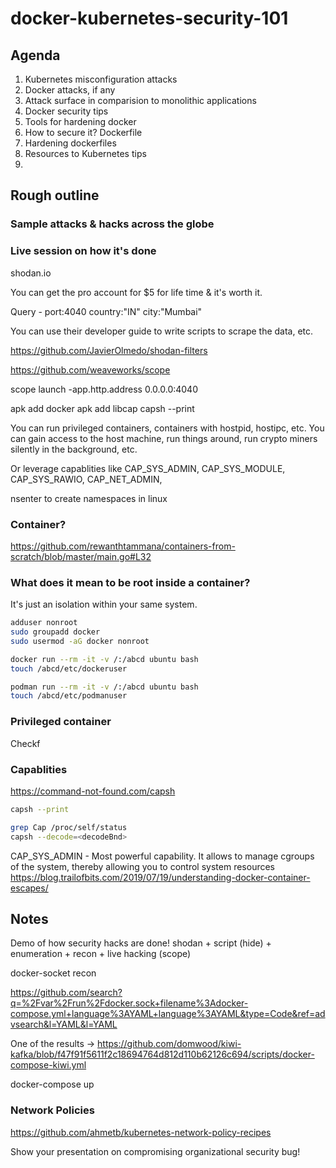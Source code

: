 # docker-kubernetes-security-101

## Agenda

1. Kubernetes misconfiguration attacks
2. Docker attacks, if any
3. Attack surface in comparision to monolithic applications
4. Docker security tips
5. Tools for hardening docker
6. How to secure it? Dockerfile
7. Hardening dockerfiles
8. Resources to Kubernetes tips
9. 

## Rough outline

### Sample attacks & hacks across the globe



### Live session on how it's done

shodan.io

You can get the pro account for $5 for life time & it's worth it.

Query - port:4040 country:"IN" city:"Mumbai"

You can use their developer guide to write scripts to scrape the data, etc.

https://github.com/JavierOlmedo/shodan-filters

https://github.com/weaveworks/scope

scope launch -app.http.address 0.0.0.0:4040

apk add docker
apk add libcap
capsh --print

You can run privileged containers, containers with hostpid, hostipc, etc. You can gain access to the host machine, run things around, run crypto miners silently in the background, etc.

Or leverage capablities like  CAP_SYS_ADMIN, CAP_SYS_MODULE, CAP_SYS_RAWIO, CAP_NET_ADMIN, 

nsenter to create namespaces in linux

### Container?

https://github.com/rewanthtammana/containers-from-scratch/blob/master/main.go#L32

### What does it mean to be root inside a container?

It's just an isolation within your same system. 

```bash
adduser nonroot
sudo groupadd docker
sudo usermod -aG docker nonroot
```

```bash
docker run --rm -it -v /:/abcd ubuntu bash
touch /abcd/etc/dockeruser
```

```bash
podman run --rm -it -v /:/abcd ubuntu bash
touch /abcd/etc/podmanuser
```

### Privileged container

Checkf

### Capablities

https://command-not-found.com/capsh

```bash
capsh --print
```

```bash
grep Cap /proc/self/status
capsh --decode=<decodeBnd>
```

CAP_SYS_ADMIN - Most powerful capability. It allows to manage cgroups of the system, thereby allowing you to control system resources
https://blog.trailofbits.com/2019/07/19/understanding-docker-container-escapes/


## Notes

Demo of how security hacks are done!
shodan + script (hide) + enumeration + recon + live hacking (scope)

docker-socket recon

https://github.com/search?q=%2Fvar%2Frun%2Fdocker.sock+filename%3Adocker-compose.yml+language%3AYAML+language%3AYAML&type=Code&ref=advsearch&l=YAML&l=YAML

One of the results -> https://github.com/domwood/kiwi-kafka/blob/f47f91f5611f2c18694764d812d110b62126c694/scripts/docker-compose-kiwi.yml

docker-compose up


### Network Policies

https://github.com/ahmetb/kubernetes-network-policy-recipes

Show your presentation on compromising organizational security bug!



